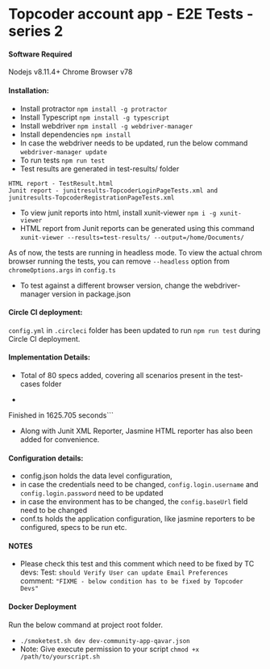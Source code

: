 # Topcoder account app - E2E Tests - series 2

#### Software Required
Nodejs v8.11.4+
Chrome Browser v78

#### Installation:
- Install protractor
`npm install -g protractor`
- Install Typescript
`npm install -g typescript`
-  Install webdriver
`npm install -g webdriver-manager`
- Install dependencies
`npm install`
- In case the webdriver needs to be updated, run the below command
`webdriver-manager update`
- To run tests
`npm run test`
- Test results are generated in test-results/ folder
```
HTML report - TestResult.html
Junit report - junitresults-TopcoderLoginPageTests.xml and junitresults-TopcoderRegistrationPageTests.xml
```
- To view junit reports into html, install xunit-viewer
`npm i -g xunit-viewer`
- HTML report from Junit reports can be generated using this command
`xunit-viewer --results=test-results/ --output=/home/Documents/`

As of now, the tests are running in headless mode. To view the actual chrom browser running the tests, you can remove `--headless` option from `chromeOptions.args` in `config.ts` 
- To test against a different browser version, change the webdriver-manager version in package.json

#### Circle CI deployment:
`config.yml` in `.circleci` folder has been updated to run `npm run test` during Circle CI deployment.

#### Implementation Details:
- Total of 80 specs added, covering all scenarios present in the test-cases folder
- ```80 specs, 0 failures
Finished in 1625.705 seconds```
- Along with Junit XML Reporter, Jasmine HTML reporter has also been added for convenience. 

#### Configuration details:
- config.json holds the data level configuration, 
 - in case the credentials need to be changed, `config.login.username` and `config.login.password` need to be updated
 - in case the environment has to be changed, the `config.baseUrl` field need to be changed
- conf.ts holds the application configuration, like jasmine reporters to be configured, specs to be run etc.

#### NOTES
- Please check this test and this comment which need to be fixed by TC devs:
Test: `should Verify User can update Email Preferences`
comment: `"FIXME - below condition has to be fixed by Topcoder Devs"`

#### Docker Deployment
Run the below command at project root folder.
-  `./smoketest.sh dev dev-community-app-qavar.json`
-  Note: Give execute permission to your script `chmod +x /path/to/yourscript.sh`
